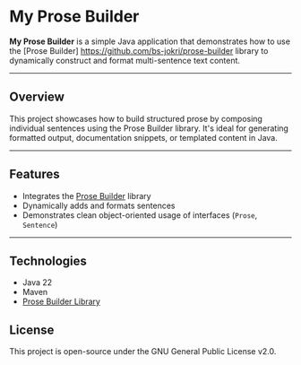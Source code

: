# My Prose Builder

**My Prose Builder** is a simple Java application that demonstrates how to use the [Prose Builder] https://github.com/bs-jokri/prose-builder library to dynamically construct and format multi-sentence text content.

---

## Overview

This project showcases how to build structured prose by composing individual sentences using the Prose Builder library. It's ideal for generating formatted output, documentation snippets, or templated content in Java.

---

## Features

- Integrates the [Prose Builder](https://github.com/bs-jokri/prose-builder) library
- Dynamically adds and formats sentences
- Demonstrates clean object-oriented usage of interfaces (`Prose`, `Sentence`)

---

## Technologies

- Java 22
- Maven
- [Prose Builder Library](https://github.com/bs-jokri/prose-builder)

## License
This project is open-source under the GNU General Public License v2.0.


